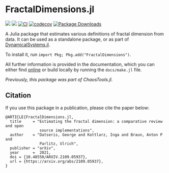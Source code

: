 # FractalDimensions.jl

[![](https://img.shields.io/badge/docs-stable-blue.svg)](https://JuliaDynamics.github.io/FractalDimensions.jl/stable)
[![](https://img.shields.io/badge/DOI-10.48550/ARXIV.2109.05937-purple)](https://arxiv.org/abs/2109.05937)
[![CI](https://github.com/JuliaDynamics/FractalDimensions.jl/workflows/CI/badge.svg)](https://github.com/JuliaDynamics/FractalDimensions.jl/actions?query=workflow%3ACI)
[![codecov](https://codecov.io/gh/JuliaDynamics/FractalDimensions.jl/branch/main/graph/badge.svg)](https://codecov.io/gh/JuliaDynamics/FractalDimensions.jl)
[![Package Downloads](https://shields.io/endpoint?url=https://pkgs.genieframework.com/api/v1/badge/FractalDimensions)](https://pkgs.genieframework.com?packages=FractalDimensions)

A Julia package that estimates various definitions of fractal dimension from data.
It can be used as a standalone package, or as part of
[DynamicalSystems.jl](https://juliadynamics.github.io/DynamicalSystems.jl/dev/).

To install it, run `import Pkg; Pkg.add("FractalDimensions")`.

All further information is provided in the documentation, which you can either find [online](https://juliadynamics.github.io/FractalDimensions.jl/dev/) or build locally by running the `docs/make.jl` file.

_Previously, this package was part of ChaosTools.jl._


## Citation

If you use this package in a publication, please cite the paper below:
```
@ARTICLE{FractalDimensions.jl,
  title     = "Estimating the fractal dimension: a comparative review and open
               source implementations",
  author    = "Datseris, George and Kottlarz, Inga and Braun, Anton P and
               Parlitz, Ulrich",
  publisher = "arXiv",
  year      =  2021,
  doi = {10.48550/ARXIV.2109.05937},
  url = {https://arxiv.org/abs/2109.05937},
}
```